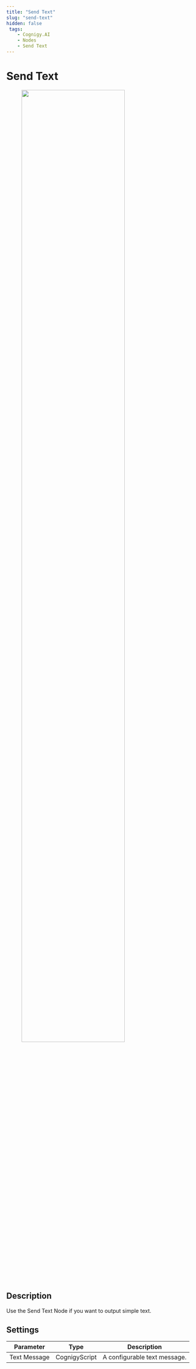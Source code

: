 ```yaml
---
title: "Send Text" 
slug: "send-text" 
hidden: false 
 tags:
    - Cognigy.AI
    - Nodes
    - Send Text
---
```


# Send Text

<figure>
  <img class="image-center" src="../../../../../_assets/ai/build/node-reference/message/send-text.png" width="80%" />
</figure>

## Description


Use the Send Text Node if you want to output simple text. 

## Settings

| Parameter    | Type          | Description                  |
|--------------|---------------|------------------------------|
| Text Message | CognigyScript | A configurable text message. |


